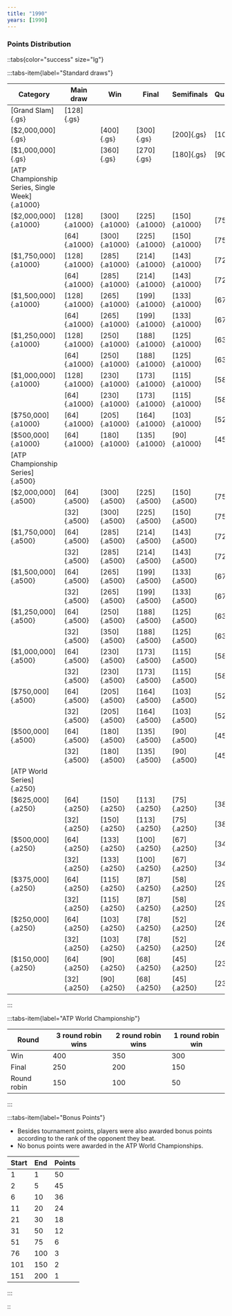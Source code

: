 ```yaml
---
title: "1990"
years: [1990]
---
```


### Points Distribution

::tabs{color="success" size="lg"}

:::tabs-item{label="Standard draws"}

| Category                                       | Main draw     | Win           | Final         | Semifinals    | Quarterfinals | Round of 16  | Round of 32  | Round of 64  | Round of 128 |
| ---------------------------------------------- | ------------- | ------------- | ------------- | ------------- | ------------- | ------------ | ------------ | ------------ | ------------ |
| [Grand Slam]{.gs}                              | [128]{.gs}    |               |               |               |               |              |              |              |              |
| [$2,000,000]{.gs}                              |               | [400]{.gs}    | [300]{.gs}    | [200]{.gs}    | [100]{.gs}    | [50]{.gs}    | [25]{.gs}    | [13]{.gs}    | [1]{.gs}     |
| [$1,000,000]{.gs}                              |               | [360]{.gs}    | [270]{.gs}    | [180]{.gs}    | [90]{.gs}     | [45]{.gs}    | [23]{.gs}    | [12]{.gs}    | [1]{.gs}     |
| [ATP Championship Series, Single Week]{.a1000} |               |               |               |               |               |              |              |              |              |
| [$2,000,000]{.a1000}                           | [128]{.a1000} | [300]{.a1000} | [225]{.a1000} | [150]{.a1000} | [75]{.a1000}  | [39]{.a1000} | [19]{.a1000} | [10]{.a1000} | [1]{.a1000}  |
|                                                | [64]{.a1000}  | [300]{.a1000} | [225]{.a1000} | [150]{.a1000} | [75]{.a1000}  | [39]{.a1000} | [19]{.a1000} | [1]{.a1000}  | —            |
| [$1,750,000]{.a1000}                           | [128]{.a1000} | [285]{.a1000} | [214]{.a1000} | [143]{.a1000} | [72]{.a1000}  | [36]{.a1000} | [18]{.a1000} | [9]{.a1000}  | [1]{.a1000}  |
|                                                | [64]{.a1000}  | [285]{.a1000} | [214]{.a1000} | [143]{.a1000} | [72]{.a1000}  | [36]{.a1000} | [18]{.a1000} | [1]{.a1000}  | —            |
| [$1,500,000]{.a1000}                           | [128]{.a1000} | [265]{.a1000} | [199]{.a1000} | [133]{.a1000} | [67]{.a1000}  | [34]{.a1000} | [17]{.a1000} | [9]{.a1000}  | [1]{.a1000}  |
|                                                | [64]{.a1000}  | [265]{.a1000} | [199]{.a1000} | [133]{.a1000} | [67]{.a1000}  | [34]{.a1000} | [17]{.a1000} | [1]{.a1000}  | —            |
| [$1,250,000]{.a1000}                           | [128]{.a1000} | [250]{.a1000} | [188]{.a1000} | [125]{.a1000} | [63]{.a1000}  | [32]{.a1000} | [16]{.a1000} | [8]{.a1000}  | [1]{.a1000}  |
|                                                | [64]{.a1000}  | [250]{.a1000} | [188]{.a1000} | [125]{.a1000} | [63]{.a1000}  | [32]{.a1000} | [16]{.a1000} | [1]{.a1000}  | —            |
| [$1,000,000]{.a1000}                           | [128]{.a1000} | [230]{.a1000} | [173]{.a1000} | [115]{.a1000} | [58]{.a1000}  | [29]{.a1000} | [15]{.a1000} | [8]{.a1000}  | [1]{.a1000}  |
|                                                | [64]{.a1000}  | [230]{.a1000} | [173]{.a1000} | [115]{.a1000} | [58]{.a1000}  | [29]{.a1000} | [15]{.a1000} | [1]{.a1000}  | —            |
| [$750,000]{.a1000}                             | [64]{.a1000}  | [205]{.a1000} | [164]{.a1000} | [103]{.a1000} | [52]{.a1000}  | [26]{.a1000} | [13]{.a1000} | [1]{.a1000}  | —            |
| [$500,000]{.a1000}                             | [64]{.a1000}  | [180]{.a1000} | [135]{.a1000} | [90]{.a1000}  | [45]{.a1000}  | [23]{.a1000} | [12]{.a1000} | [1]{.a1000}  | —            |
| [ATP Championship Series]{.a500}               |               |               |               |               |               |              |              |              |              |
| [$2,000,000]{.a500}                            | [64]{.a500}   | [300]{.a500}  | [225]{.a500}  | [150]{.a500}  | [75]{.a500}   | [39]{.a500}  | [19]{.a500}  | [1]{.a500}   | —            |
|                                                | [32]{.a500}   | [300]{.a500}  | [225]{.a500}  | [150]{.a500}  | [75]{.a500}   | [39]{.a500}  | [1]{.a500}   | —            | —            |
| [$1,750,000]{.a500}                            | [64]{.a500}   | [285]{.a500}  | [214]{.a500}  | [143]{.a500}  | [72]{.a500}   | [36]{.a500}  | [18]{.a500}  | [1]{.a500}   | —            |
|                                                | [32]{.a500}   | [285]{.a500}  | [214]{.a500}  | [143]{.a500}  | [72]{.a500}   | [36]{.a500}  | [1]{.a500}   | —            | —            |
| [$1,500,000]{.a500}                            | [64]{.a500}   | [265]{.a500}  | [199]{.a500}  | [133]{.a500}  | [67]{.a500}   | [34]{.a500}  | [17]{.a500}  | [1]{.a500}   | —            |
|                                                | [32]{.a500}   | [265]{.a500}  | [199]{.a500}  | [133]{.a500}  | [67]{.a500}   | [34]{.a500}  | [1]{.a500}   | —            | —            |
| [$1,250,000]{.a500}                            | [64]{.a500}   | [250]{.a500}  | [188]{.a500}  | [125]{.a500}  | [63]{.a500}   | [32]{.a500}  | [16]{.a500}  | [1]{.a500}   | —            |
|                                                | [32]{.a500}   | [350]{.a500}  | [188]{.a500}  | [125]{.a500}  | [63]{.a500}   | [32]{.a500}  | [1]{.a500}   | —            | —            |
| [$1,000,000]{.a500}                            | [64]{.a500}   | [230]{.a500}  | [173]{.a500}  | [115]{.a500}  | [58]{.a500}   | [29]{.a500}  | [15]{.a500}  | [1]{.a500}   | —            |
|                                                | [32]{.a500}   | [230]{.a500}  | [173]{.a500}  | [115]{.a500}  | [58]{.a500}   | [29]{.a500}  | [1]{.a500}   | —            | —            |
| [$750,000]{.a500}                              | [64]{.a500}   | [205]{.a500}  | [164]{.a500}  | [103]{.a500}  | [52]{.a500}   | [26]{.a500}  | [13]{.a500}  | [1]{.a500}   | —            |
|                                                | [32]{.a500}   | [205]{.a500}  | [164]{.a500}  | [103]{.a500}  | [52]{.a500}   | [26]{.a500}  | [1]{.a500}   | —            | —            |
| [$500,000]{.a500}                              | [64]{.a500}   | [180]{.a500}  | [135]{.a500}  | [90]{.a500}   | [45]{.a500}   | [23]{.a500}  | [12]{.a500}  | [1]{.a500}   | —            |
|                                                | [32]{.a500}   | [180]{.a500}  | [135]{.a500}  | [90]{.a500}   | [45]{.a500}   | [23]{.a500}  | [1]{.a500}   | —            | —            |
| [ATP World Series]{.a250}                      |               |               |               |               |               |              |              |              |              |
| [$625,000]{.a250}                              | [64]{.a250}   | [150]{.a250}  | [113]{.a250}  | [75]{.a250}   | [38]{.a250}   | [19]{.a250}  | [10]{.a250}  | [1]{.a250}   | —            |
|                                                | [32]{.a250}   | [150]{.a250}  | [113]{.a250}  | [75]{.a250}   | [38]{.a250}   | [19]{.a250}  | [1]{.a250}   | —            | —            |
| [$500,000]{.a250}                              | [64]{.a250}   | [133]{.a250}  | [100]{.a250}  | [67]{.a250}   | [34]{.a250}   | [17]{.a250}  | [9]{.a250}   | [1]{.a250}   | —            |
|                                                | [32]{.a250}   | [133]{.a250}  | [100]{.a250}  | [67]{.a250}   | [34]{.a250}   | [17]{.a250}  | [1]{.a250}   | —            | —            |
| [$375,000]{.a250}                              | [64]{.a250}   | [115]{.a250}  | [87]{.a250}   | [58]{.a250}   | [29]{.a250}   | [15]{.a250}  | [8]{.a250}   | [1]{.a250}   | —            |
|                                                | [32]{.a250}   | [115]{.a250}  | [87]{.a250}   | [58]{.a250}   | [29]{.a250}   | [15]{.a250}  | [1]{.a250}   | —            | —            |
| [$250,000]{.a250}                              | [64]{.a250}   | [103]{.a250}  | [78]{.a250}   | [52]{.a250}   | [26]{.a250}   | [13]{.a250}  | [7]{.a250}   | [1]{.a250}   | —            |
|                                                | [32]{.a250}   | [103]{.a250}  | [78]{.a250}   | [52]{.a250}   | [26]{.a250}   | [13]{.a250}  | [1]{.a250}   | —            | —            |
| [$150,000]{.a250}                              | [64]{.a250}   | [90]{.a250}   | [68]{.a250}   | [45]{.a250}   | [23]{.a250}   | [12]{.a250}  | [6]{.a250}   | [1]{.a250}   | —            |
|                                                | [32]{.a250}   | [90]{.a250}   | [68]{.a250}   | [45]{.a250}   | [23]{.a250}   | [12]{.a250}  | [1]{.a250}   | —            | —            |

:::

:::tabs-item{label="ATP World Championship"}

| Round       | 3 round robin wins | 2 round robin wins | 1 round robin win |
| ----------- | ------------------ | ------------------ | ----------------- |
| Win         | 400                | 350                | 300               |
| Final       | 250                | 200                | 150               |
| Round robin | 150                | 100                | 50                |

:::

:::tabs-item{label="Bonus Points"}

- Besides tournament points, players were also awarded bonus points according to the rank of the opponent they beat.
- No bonus points were awarded in the ATP World Championships.

| Start | End | Points |
| ----- | --- | ------ |
| 1     | 1   | 50     |
| 2     | 5   | 45     |
| 6     | 10  | 36     |
| 11    | 20  | 24     |
| 21    | 30  | 18     |
| 31    | 50  | 12     |
| 51    | 75  | 6      |
| 76    | 100 | 3      |
| 101   | 150 | 2      |
| 151   | 200 | 1      |

:::

::
